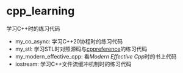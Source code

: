 # cpp_learning
学习C++时的练习代码

- my_co_async: 学习C++20协程时的练习代码
- my_stl: 学习STL时对照源码与[cppreference](https://cppreference.com)的练习代码
- my_modern_effective_cpp: 看*Modern Effective Cpp*时的书上代码
- iostream: 学习C++文件流缓冲机制时的练习代码
